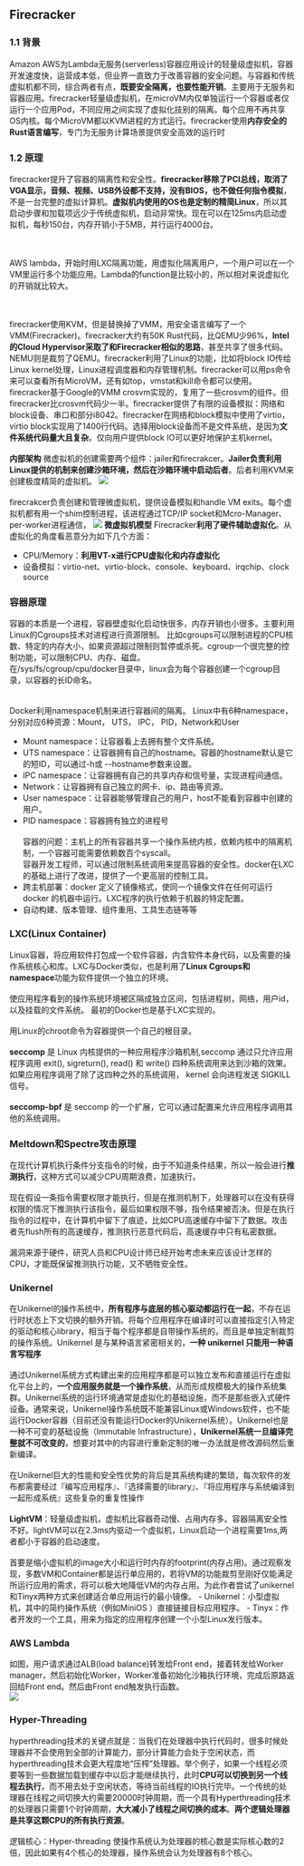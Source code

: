 ## Firecracker
### 1.1 背景
Amazon AWS为Lambda无服务(serverless)容器应用设计的轻量级虚拟机，容器开发速度快，运营成本低，但业界一直致力于改善容器的安全问题。与容器和传统虚拟机都不同，综合两者有点，**既要安全隔离，也要性能开销**。主要用于无服务和容器应用。firecracker轻量级虚拟机，在microVM内仅单独运行一个容器或者仅运行一个应用Pod，不同应用之间实现了虚拟化技别的隔离。每个应用不再共享OS内核。每个MicroVM都以KVM进程的方式运行。firecracker使用**内存安全的Rust语言编写**，专门为无服务计算场景提供安全高效的运行时

### 1.2 原理
firecracker提升了容器的隔离性和安全性。**firecracker移除了PCI总线，取消了VGA显示，音频、视频、USB外设都不支持，没有BIOS，也不做任何指令模拟**，不是一台完整的虚拟计算机。**虚拟机内使用的OS也是定制的精简Linux**，所以其启动步骤和加载项远少于传统虚拟机，启动非常快。现在可以在125ms内启动虚拟机，每秒150台，内存开销小于5MB，并行运行4000台。</br>

</br></br>
AWS lambda，开始时用LXC隔离功能，用虚拟化隔离用户，一个用户可以在一个VM里运行多个功能应用。Lambda的function是比较小的，所以相对来说虚拟化的开销就比较大。

</br></br>
firecracker使用KVM，但是替换掉了VMM，用安全语言编写了一个VMM(Firecracker)。firecracker大约有50K Rust代码，比QEMU少96%，**Intel的Cloud Hypervisor采取了和Firecracker相似的思路**，甚至共享了很多代码。NEMU则是裁剪了QEMU。firecracker利用了Linux的功能，比如将block IO传给Linux kernel处理，Linux进程调度器和内存管理机制。firecracker可以用ps命令来可以查看所有MicroVM，还有如top，vmstat和kill命令都可以使用。firecracker基于Google的VMM crosvm实现的，复用了一些crosvm的组件。但firecracker比crosvm代码少一半。firecracker提供了有限的设备模拟：网络和block设备、串口和部分i8042。firecracker在网络和block模拟中使用了virtio，virtio block实现用了1400行代码。选择用block设备而不是文件系统，是因为**文件系统代码量大且复杂**。仅向用户提供block IO可以更好地保护主机kernel。
</br></br>
**内部架构**
微虚拟机的创建需要两个组件：jailer和firecrakcer。**Jailer负责利用Linux提供的机制来创建沙箱环境，然后在沙箱环境中启动后者**。后者利用KVM来创建极度精简的虚拟机。
![](https://github.com/CJTSAJ/BareMetal/blob/master/picture/firecracker%20structure.png)
</br></br>
firecrakcer负责创建和管理微虚拟机，提供设备模拟和handle VM exits。每个虚拟机都有用一个shim控制进程，该进程通过TCP/IP socket和Mcro-Manager、per-worker进程通信，
![](https://github.com/CJTSAJ/BareMetal/blob/master/picture/lambda%20worker.png)
**微虚拟机模型**
Firecracker**利用了硬件辅助虚拟化**。从虚拟化的角度看恶意分为如下几个方面：
- CPU/Memory：**利用VT-x进行CPU虚拟化和内存虚拟化**
- 设备模拟：virtio-net、virtio-block、console、keyboard、irqchip、clock source

### 容器原理
容器的本质是一个进程，容器壁虚拟化启动快很多，内存开销也小很多。主要利用Linux的Cgroups技术对进程进行资源限制。
比如cgroups可以限制进程的CPU核数、特定的内存大小，如果资源超过限制则暂停或杀死。cgroup一个很完整的控制功能，可以限制CPU、内存、磁盘。</br>
在/sys/fs/cgroup/cpu/docker目录中，linux会为每个容器创建一个cgroup目录，以容器的长ID命名。</br>
</br></br>
Docker利用namespace机制来进行容器间的隔离。
Linux中有6种namespace，分别对应6种资源：Mount， UTS， IPC， PID，Network和User
- Mount namespace：让容器看上去拥有整个文件系统。
- UTS namespace：让容器拥有自己的hostname。容器的hostname默认是它的短ID，可以通过-h或 --hostname参数来设置。
- IPC namespace：让容器拥有自己的共享内存和信号量，实现进程间通信。
- Network：让容器拥有自己独立的网卡、ip、路由等资源。
- User namespace：让容器能够管理自己的用户，host不能看到容器中创建的用户。
- PID namespace：容器拥有独立的进程号
</br></br>
容器的问题：主机上的所有容器共享一个操作系统内核，依赖内核中的隔离机制，一个容器可能需要依赖数百个syscall。</br>
容器开发工程师，可以通过限制系统调用来提高容器的安全性。docker在LXC的基础上进行了改进，提供了一个更高层的控制工具。
- 跨主机部署：docker 定义了镜像格式，使同一个镜像文件在任何可运行 docker 的机器中运行。LXC程序的执行依赖于机器的特定配置。
- 自动构建、版本管理、组件重用、工具生态链等等


### LXC(Linux Container)
Linux容器，将应用软件打包成一个软件容器，内含软件本身代码，以及需要的操作系统核心和库。LXC与Docker类似，也是利用了**Linux Cgroups和namespace**功能为软件提供一个独立的环境。</br></br>
使应用程序看到的操作系统环境被区隔成独立区间，包括进程树，网络，用户id，以及挂载的文件系统。 最初的Docker也是基于LXC实现的。</br></br>
用Linux的chroot命令为容器提供一个自己的根目录。
</br></br>
**seccomp** 是 Linux 内核提供的一种应用程序沙箱机制,seccomp 通过只允许应用程序调用 exit(), sigreturn(), read() 和 write() 四种系统调用来达到沙箱的效果。如果应用程序调用了除了这四种之外的系统调用， kernel 会向进程发送 SIGKILL 信号。
</br></br>
**seccomp-bpf** 是 seccomp 的一个扩展，它可以通过配置来允许应用程序调用其他的系统调用。



### Meltdown和Spectre攻击原理
在现代计算机执行条件分支指令的时候，由于不知道条件结果，所以一般会进行**推测执行**，这种方式可以减少CPU周期浪费，加速执行。</br></br>
现在假设一条指令需要权限才能执行，但是在推测机制下，处理器可以在没有获得权限的情况下推测执行该指令，最后如果权限不够，指令结果被否决。但是在执行指令的过程中，在计算机中留下了痕迹，比如CPU高速缓存中留下了数据。攻击者先flush所有的高速缓存，推测执行恶意代码后，高速缓存中只有私密数据。</br></br>
漏洞来源于硬件，研究人员和CPU设计师已经开始考虑未来应该设计怎样的CPU，才能既保留推测执行功能，又不牺牲安全性。


### Unikernel
在Unikernel的操作系统中，**所有程序与底层的核心驱动都运行在一起**，不存在运行时状态上下文切换的额外开销。将每个应用程序在编译时可以直接指定引入特定的驱动和核心library，相当于每个程序都是自带操作系统的，而且是单独定制裁剪的操作系统。Unikernel 是与某种语言紧密相关的，**一种 unikernel 只能用一种语言写程序**
</br></br>
通过Unikernel系统方式构建出来的应用程序都是可以独立发布和直接运行在虚拟化平台上的，**一个应用服务就是一个操作系统**，从而形成规模极大的操作系统集群。Unikernel系统的运行环境通常是虚拟化的基础设施，而不是那些嵌入式硬件设备。通常来说，Unikernel操作系统既不能兼容Linux或Windows软件，也不能运行Docker容器（目前还没有能运行Docker的Unikernel系统）。Unikernel也是一种不可变的基础设施（Immutable Infrastructure），**Unikernel系统一旦编译完整就不可改变的**，想要对其中的内容进行重新定制的唯一办法就是修改源码然后重新编译。
</br></br>
在Unikernel巨大的性能和安全性优势的背后是其系统构建的繁琐，每次软件的发布都需要经过『编写应用程序』、『选择需要的library』、『将应用程序与系统编译到一起形成系统』这些复杂的重复性操作
</br></br>
**LightVM**：轻量级虚拟机，虚拟机比容器奇动慢、占用内存多。容器隔离安全性不好。lightVM可以在2.3ms内驱动一个虚拟机，Linux启动一个进程需要1ms,两者都小于容器的启动速度。</br></br>
首要是缩小虚拟机的image大小和运行时内存的footprint(内存占用)。通过观察发现，多数VM和Container都是运行单应用的，若将VM的功能裁剪至刚好仅能满足所运行应用的需求，将可以极大地降低VM的内存占用。为此作者尝试了unikernel和Tinyx两种方式来创建适合单应用运行的最小镜像。 - Unikernel：小型虚拟机，其中的简约操作系统（例如MiniOS ）直接链接目标应用程序。 - Tinyx：作者开发的一个工具，用来为指定的应用程序创建一个小型Linux发行版本。

### AWS Lambda
如图，用户请求通过ALB(load balance)转发给Front end，接着转发给Worker manager，然后初始化Worker，Worker准备初始化沙箱执行环境，完成后原路返回给Front end。然后由Front end触发执行函数。</br>
![](https://github.com/CJTSAJ/BareMetal/blob/master/picture/AWS%20lambda.png)
</br>
### Hyper-Threading
hyperthreading技术的关键点就是：当我们在处理器中执行代码时，很多时候处理器并不会使用到全部的计算能力，部分计算能力会处于空闲状态，而hyperthreading技术会更大程度地“压榨”处理器。举个例子，如果一个线程必须要等到一些数据加载到缓存中以后才能继续执行，此时**CPU可以切换到另一个线程去执行**，而不用去处于空闲状态，等待当前线程的IO执行完毕。一个传统的处理器在线程之间切换大约需要20000时钟周期，而一个具有Hyperthreading技术的处理器只需要1个时钟周期，**大大减小了线程之间切换的成本**。**两个逻辑处理器是共享这颗CPU的所有执行资源**。
</br></br>
逻辑核心：Hyper-threading 使操作系统认为处理器的核心数是实际核心数的2倍，因此如果有4个核心的处理器，操作系统会认为处理器有8个核心。

